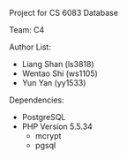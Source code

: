 Project for CS 6083 Database

Team: C4

Author List:

- Liang Shan (ls3818)
- Wentao Shi (ws1105)
- Yun Yan (yy1533)

Dependencies:

- PostgreSQL
- PHP Version 5.5.34
    - mcrypt
    - pgsql

